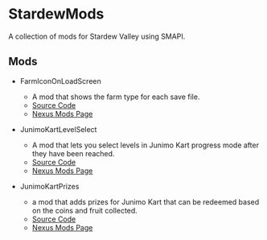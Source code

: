 # StardewMods
 
A collection of mods for Stardew Valley using SMAPI.

## Mods

- FarmIconOnLoadScreen
  - A mod that shows the farm type for each save file.
  - [Source Code](https://github.com/BradyBromley/StardewMods/tree/main/FarmIconOnLoadScreen)
  - [Nexus Mods Page](https://www.nexusmods.com/stardewvalley/mods/24344)

- JunimoKartLevelSelect
  - A mod that lets you select levels in Junimo Kart progress mode after they have been reached.
  - [Source Code](https://github.com/BradyBromley/StardewMods/tree/main/JunimoKartLevelSelect)
  - [Nexus Mods Page](https://www.nexusmods.com/stardewvalley/mods/25140)

- JunimoKartPrizes
  - a mod that adds prizes for Junimo Kart that can be redeemed based on the coins and fruit collected.
  - [Source Code](https://github.com/BradyBromley/StardewMods/tree/main/JunimoKartPrizes)
  - [Nexus Mods Page](https://www.nexusmods.com/stardewvalley/mods/25968)
